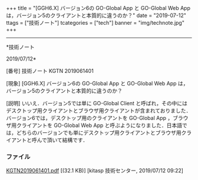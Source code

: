 ﻿+++
title = "[GGH6.X] バージョン6の GO-Global App と GO-Global Web App は，バージョン5のクライアントと本質的に違うのか？"
date = "2019-07-12"
ttags = ["技術ノート"]
tcategories = ["tech"]
banner = "img/technote.jpg"
+++

-----------------------------------------------------------------------------------------------------------------------------

*技術ノート

2019/07/12*


[番号]
技術ノート KGTN 2019061401

[現象]
[GGH6.X] バージョン6の GO-Global App と GO-Global Web App
は，バージョン5のクライアントと本質的に違うのか？

[説明]
いいえ．バージョン5では単に GO-Global Client
と呼ばれ，その中にはデスクトップ用クライアントとブラウザ用クライアントが含まれておりました．バージョン6では，デスクトップ用のクライアントを
GO-Global App ，ブラウザ用クライアントを GO-Global Web App
と呼ぶようになりました．日本語では，どちらのバージョンでも単にデスクトップ用クライアントとブラウザ用クライアントと呼んで頂いて結構です．


### ファイル

 
 


[KGTN2019061401.pdf](http://techreport.kitasp.net/attachments/download/4286/KGTN2019061401.pdf)
 [(32.1 KB)] [kitasp 技術センター, 2019/07/12
09:22]


 


 

